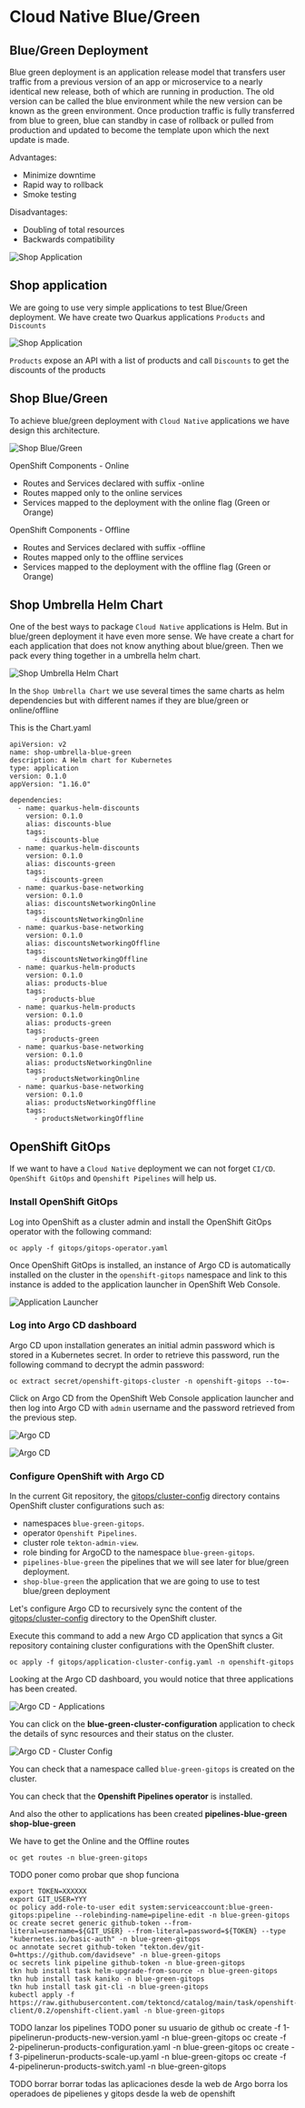 # Cloud Native Blue/Green

## Blue/Green Deployment

Blue green deployment is an application release model that transfers user traffic from a previous version of an app or microservice to a nearly identical new release, both of which are running in production.
The old version can be called the blue environment while the new version can be known as the green environment. Once production traffic is fully transferred from blue to green, blue can standby in case of rollback or pulled from production and updated to become the template upon which the next update is made.

Advantages:
- Minimize downtime
- Rapid way to rollback 
- Smoke testing

Disadvantages:
- Doubling of total resources
- Backwards compatibility


![Shop Application](images/blue-green.png)

## Shop application

We are going to use very simple applications to test Blue/Green deployment. We have create two Quarkus applications `Products` and `Discounts`

![Shop Application](images/Shop.png)

`Products` expose an API with a list of products and call `Discounts` to get the discounts of the products

## Shop Blue/Green

To achieve blue/green deployment with `Cloud Native` applications we have design this architecture.

![Shop Blue/Green](images/Shop-blue-green.png)

OpenShift Components - Online
- Routes and Services declared with suffix -online
- Routes mapped only to the online services
- Services mapped to the deployment with the online flag (Green or Orange)

OpenShift Components - Offline
- Routes and Services declared with suffix -offline
- Routes mapped only to the offline services
- Services mapped to the deployment with the offline flag (Green or Orange)

## Shop Umbrella Helm Chart

One of the best ways to package `Cloud Native` applications is Helm. But in blue/green deployment it have even more sense.
We have create a chart for each application that does not know anything about blue/green. Then we pack every thing together in a umbrella helm chart.

![Shop Umbrella Helm Chart](images/Shop-helm.png)

In the `Shop Umbrella Chart` we use several times the same charts as helm dependencies but with different names if they are blue/green or online/offline

This is the Chart.yaml
```
apiVersion: v2
name: shop-umbrella-blue-green
description: A Helm chart for Kubernetes
type: application
version: 0.1.0
appVersion: "1.16.0"

dependencies:
  - name: quarkus-helm-discounts
    version: 0.1.0
    alias: discounts-blue
    tags:
      - discounts-blue
  - name: quarkus-helm-discounts
    version: 0.1.0
    alias: discounts-green
    tags:
      - discounts-green
  - name: quarkus-base-networking
    version: 0.1.0
    alias: discountsNetworkingOnline  
    tags:
      - discountsNetworkingOnline
  - name: quarkus-base-networking
    version: 0.1.0
    alias: discountsNetworkingOffline
    tags:
      - discountsNetworkingOffline
  - name: quarkus-helm-products
    version: 0.1.0
    alias: products-blue
    tags:
      - products-blue
  - name: quarkus-helm-products
    version: 0.1.0
    alias: products-green
    tags:
      - products-green
  - name: quarkus-base-networking
    version: 0.1.0
    alias: productsNetworkingOnline
    tags:
      - productsNetworkingOnline
  - name: quarkus-base-networking
    version: 0.1.0
    alias: productsNetworkingOffline
    tags:
      - productsNetworkingOffline
```

## OpenShift GitOps

If we want to have a `Cloud Native` deployment we can not forget `CI/CD`. `OpenShift GitOps` and `Openshift Pipelines` will help us. 
### Install OpenShift GitOps 

Log into OpenShift as a cluster admin and install the OpenShift GitOps operator with the following command:
```
oc apply -f gitops/gitops-operator.yaml
```

Once OpenShift GitOps is installed, an instance of Argo CD is automatically installed on the cluster in the `openshift-gitops` namespace and link to this instance is added to the application launcher in OpenShift Web Console.

![Application Launcher](images/gitops-link.png)

### Log into Argo CD dashboard

Argo CD upon installation generates an initial admin password which is stored in a Kubernetes secret. In order to retrieve this password, run the following command to decrypt the admin password:

```
oc extract secret/openshift-gitops-cluster -n openshift-gitops --to=-
```

Click on Argo CD from the OpenShift Web Console application launcher and then log into Argo CD with `admin` username and the password retrieved from the previous step.

![Argo CD](images/ArgoCD-login.png)

![Argo CD](images/ArgoCD-UI.png)

### Configure OpenShift with Argo CD

In the current Git repository, the [gitops/cluster-config](gitops/cluster-config/) directory contains OpenShift cluster configurations such as:
- namespaces `blue-green-gitops`.
- operator `Openshift Pipelines`.
- cluster role `tekton-admin-view`.
- role binding for ArgoCD to the namespace `blue-green-gitops`.
- `pipelines-blue-green` the pipelines that we will see later for blue/green deployment.
- `shop-blue-green` the application that we are going to use to test blue/green deployment


 Let's configure Argo CD to recursively sync the content of the [gitops/cluster-config](gitops/cluster-config/) directory to the OpenShift cluster.

Execute this command to add a new Argo CD application that syncs a Git repository containing cluster configurations with the OpenShift cluster.

```
oc apply -f gitops/application-cluster-config.yaml -n openshift-gitops
```

Looking at the Argo CD dashboard, you would notice that three applications has been created. 

![Argo CD - Applications](images/applications.png)

You can click on the **blue-green-cluster-configuration** application to check the details of sync resources and their status on the cluster. 

![Argo CD - Cluster Config](images/application-cluster-config-sync.png)


You can check that a namespace called `blue-green-gitops` is created on the cluster.

You can check that the **Openshift Pipelines operator** is installed.

And also the other to applications has been created **pipelines-blue-green** **shop-blue-green**



We have to get the Online and the Offline routes
```
oc get routes -n blue-green-gitops
```
TODO poner como probar que shop funciona

```
export TOKEN=XXXXXX
export GIT_USER=YYY
oc policy add-role-to-user edit system:serviceaccount:blue-green-gitops:pipeline --rolebinding-name=pipeline-edit -n blue-green-gitops
oc create secret generic github-token --from-literal=username=${GIT_USER} --from-literal=password=${TOKEN} --type "kubernetes.io/basic-auth" -n blue-green-gitops
oc annotate secret github-token "tekton.dev/git-0=https://github.com/davidseve" -n blue-green-gitops
oc secrets link pipeline github-token -n blue-green-gitops
tkn hub install task helm-upgrade-from-source -n blue-green-gitops
tkn hub install task kaniko -n blue-green-gitops
tkn hub install task git-cli -n blue-green-gitops
kubectl apply -f https://raw.githubusercontent.com/tektoncd/catalog/main/task/openshift-client/0.2/openshift-client.yaml -n blue-green-gitops
```

TODO lanzar los pipelines
TODO poner su usuario de github
oc create -f 1-pipelinerun-products-new-version.yaml -n blue-green-gitops
oc create -f 2-pipelinerun-products-configuration.yaml -n blue-green-gitops
oc create -f 3-pipelinerun-products-scale-up.yaml -n blue-green-gitops
oc create -f 4-pipelinerun-products-switch.yaml -n blue-green-gitops












TODO borrar
borrar todas las aplicaciones desde la web de Argo
borra los operadoes de pipelienes y gitops desde la web de openshift

